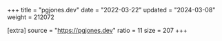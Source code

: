 +++
title = "pgjones.dev"
date = "2022-03-22"
updated = "2024-03-08"
weight = 212072

[extra]
source = "https://pgjones.dev"
ratio = 11
size = 207
+++
